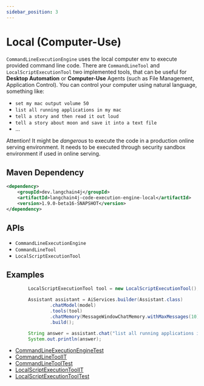 ```yaml
---
sidebar_position: 3
---
```


# Local (Computer-Use)

`CommandLineExecutionEngine` uses the local computer env to execute provided command line code.
There are `CommandLineTool` and `LocalScriptExecutionTool` two implemented tools,
that can be useful for **Desktop Automation** or **Computer-Use** Agents
(such as File Management, Application Control). You can control your computer using natural language, something like:
 - `set my mac output volume 50`
 - `list all running applications in my mac`
 - `tell a story and then read it out loud`
 - `tell a story about moon and save it into a text file`
 - ...

Attention! It might be *dangerous* to execute the code in a production online serving environment.
It needs to be executed through security sandbox environment if used in online serving.

## Maven Dependency

```xml
<dependency>
    <groupId>dev.langchain4j</groupId>
    <artifactId>langchain4j-code-execution-engine-local</artifactId>
    <version>1.9.0-beta16-SNAPSHOT</version>
</dependency>
```

## APIs

- `CommandLineExecutionEngine`
- `CommandLineTool`
- `LocalScriptExecutionTool`


## Examples

```java
        LocalScriptExecutionTool tool = new LocalScriptExecutionTool();

        Assistant assistant = AiServices.builder(Assistant.class)
                .chatModel(model)
                .tools(tool)
                .chatMemory(MessageWindowChatMemory.withMaxMessages(10))
                .build();

        String answer = assistant.chat("list all running applications in my mac");
        System.out.println(answer);
```

- [CommandLineExecutionEngineTest](https://github.com/langchain4j/langchain4j/blob/main/code-execution-engines/langchain4j-code-execution-engine-local/src/test/java/dev/langchain4j/code/local/CommandLineExecutionEngineTest.java)
- [CommandLineToolIT](https://github.com/langchain4j/langchain4j/blob/main/code-execution-engines/langchain4j-code-execution-engine-local/src/test/java/dev/langchain4j/agent/tool/local/CommandLineToolIT.java)
- [CommandLineToolTest](https://github.com/langchain4j/langchain4j/blob/main/code-execution-engines/langchain4j-code-execution-engine-local/src/test/java/dev/langchain4j/code/local/CommandLineToolTest.java)
- [LocalScriptExecutionToolIT](https://github.com/langchain4j/langchain4j/blob/main/code-execution-engines/langchain4j-code-execution-engine-local/src/test/java/dev/langchain4j/agent/tool/local/LocalScriptExecutionToolIT.java)
- [LocalScriptExecutionToolTest](https://github.com/langchain4j/langchain4j/blob/main/code-execution-engines/langchain4j-code-execution-engine-local/src/test/java/dev/langchain4j/agent/tool/local/LocalScriptExecutionToolTest.java) 
